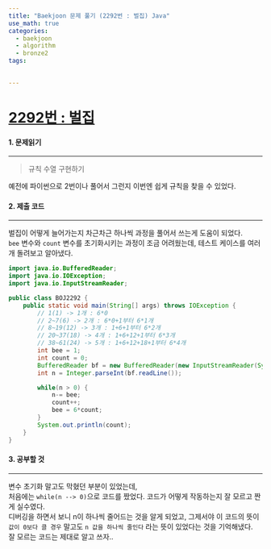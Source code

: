 ```yaml
---
title: "Baekjoon 문제 풀기 (2292번 : 벌집) Java"
use_math: true
categories:
  - baekjoon
  - algorithm
  - bronze2
tags:
  

---
```



# [2292번 : 벌집](https://www.acmicpc.net/problem/2292)



#### 1. 문제읽기
---

> 규칙 수열 구현하기

예전에 파이썬으로 2번이나 풀어서 그런지 이번엔 쉽게 규칙을 찾을 수 있었다.  



#### 2. 제출 코드 
---

벌집이 어떻게 늘어가는지 차근차근 하나씩 과정을 풀어서 쓰는게 도움이 되었다.  
`bee` 변수와 `count` 변수를 초기화시키는 과정이 조금 어려웠는데, 테스트 케이스를 여러개 돌려보고 알아냈다.  

```java
import java.io.BufferedReader;
import java.io.IOException;
import java.io.InputStreamReader;

public class BOJ2292 {
    public static void main(String[] args) throws IOException {
        // 1(1) -> 1개 : 6*0
        // 2~7(6) -> 2개 : 6*0+1부터 6*1개
        // 8~19(12) -> 3개 : 1+6+1부터 6*2개
        // 20~37(18) -> 4개 : 1+6+12+1부터 6*3개
        // 38~61(24) -> 5개 : 1+6+12+18+1부터 6*4개
        int bee = 1;
        int count = 0;
        BufferedReader bf = new BufferedReader(new InputStreamReader(System.in));
        int n = Integer.parseInt(bf.readLine());

        while(n > 0) {
            n-= bee;
            count++;
            bee = 6*count;
        }
        System.out.println(count);
    }
}

```





#### 3. 공부할 것
---

변수 초기화 말고도 막혔던 부분이 있었는데,  
처음에는 `while(n --> 0)`으로 코드를 짰었다. 코드가 어떻게 작동하는지 잘 모르고 짠 게 실수였다.  
디버깅을 하면서 보니 n이 하나씩 줄어드는 것을 알게 되었고, 그제서야 이 코드의 뜻이 `값이 0보다 클 경우` 말고도 `n 값을 하나씩 줄인다` 라는 뜻이 있었다는 것을 기억해냈다.  
잘 모르는 코드는 제대로 알고 쓰자..  

